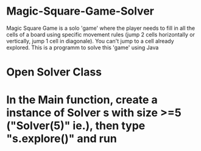 # Magic-Square-Game-Solver
Magic Square Game is a solo 'game' where the player needs to fill in all the cells of a board using specific movement rules (jump 2 cells horizontally or vertically, jump 1 cell in diagonale). You can't jump to a cell already explored. This is a programm to solve this 'game' using Java
# Open Solver Class 
# In the Main function, create a instance of Solver s with size >=5 ("Solver(5)" ie.), then type "s.explore()" and run
